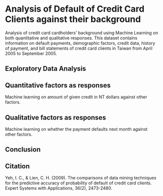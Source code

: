 # Analysis of Default of Credit Card Clients against their background

Analysis of credit card cardholders' background using Machine Learning on both quantitative and qualitative responses. This dataset contains information on default payments, demographic factors, credit data, history of payment, and bill statements of credit card clients in Taiwan from April 2005 to September 2005.

## Exploratory Data Analysis


## Quantitative factors as responses
Machine learning on amount of given credit in NT dollars against other factors.


## Qualitative factors as responses
Machine learning on whether the payment defaults next month against other factors.


## Conclusion


## Citation
Yeh, I. C., & Lien, C. H. (2009). The comparisons of data mining techniques for the predictive accuracy of probability of default of credit card clients. Expert Systems with Applications, 36(2), 2473-2480.
